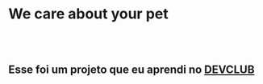 <h1> We care about your pet </h1>
<br>
<br>
<h2> Esse foi um projeto que eu aprendi no <a href="https://aulas.devclub.com.br/m/courses"</a> DEVCLUB </h2>
